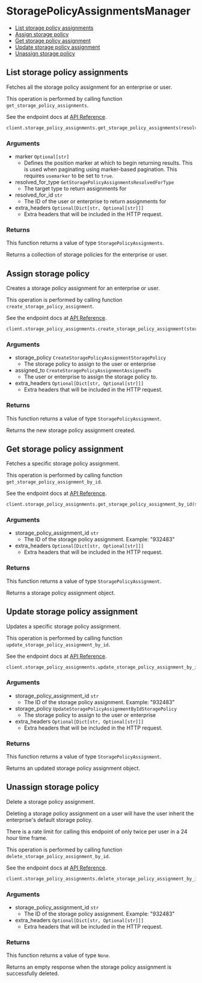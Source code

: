 # StoragePolicyAssignmentsManager

- [List storage policy assignments](#list-storage-policy-assignments)
- [Assign storage policy](#assign-storage-policy)
- [Get storage policy assignment](#get-storage-policy-assignment)
- [Update storage policy assignment](#update-storage-policy-assignment)
- [Unassign storage policy](#unassign-storage-policy)

## List storage policy assignments

Fetches all the storage policy assignment for an enterprise or user.

This operation is performed by calling function `get_storage_policy_assignments`.

See the endpoint docs at
[API Reference](https://developer.box.com/reference/get-storage-policy-assignments/).

<!-- sample get_storage_policy_assignments -->

```python
client.storage_policy_assignments.get_storage_policy_assignments(resolved_for_type=GetStoragePolicyAssignmentsResolvedForType.USER.value, resolved_for_id=user_id)
```

### Arguments

- marker `Optional[str]`
  - Defines the position marker at which to begin returning results. This is used when paginating using marker-based pagination. This requires `usemarker` to be set to `true`.
- resolved_for_type `GetStoragePolicyAssignmentsResolvedForType`
  - The target type to return assignments for
- resolved_for_id `str`
  - The ID of the user or enterprise to return assignments for
- extra_headers `Optional[Dict[str, Optional[str]]]`
  - Extra headers that will be included in the HTTP request.

### Returns

This function returns a value of type `StoragePolicyAssignments`.

Returns a collection of storage policies for
the enterprise or user.

## Assign storage policy

Creates a storage policy assignment for an enterprise or user.

This operation is performed by calling function `create_storage_policy_assignment`.

See the endpoint docs at
[API Reference](https://developer.box.com/reference/post-storage-policy-assignments/).

<!-- sample post_storage_policy_assignments -->

```python
client.storage_policy_assignments.create_storage_policy_assignment(storage_policy=CreateStoragePolicyAssignmentStoragePolicy(id=policy_id, type=CreateStoragePolicyAssignmentStoragePolicyTypeField.STORAGE_POLICY.value), assigned_to=CreateStoragePolicyAssignmentAssignedTo(id=user_id, type=CreateStoragePolicyAssignmentAssignedToTypeField.USER.value))
```

### Arguments

- storage_policy `CreateStoragePolicyAssignmentStoragePolicy`
  - The storage policy to assign to the user or enterprise
- assigned_to `CreateStoragePolicyAssignmentAssignedTo`
  - The user or enterprise to assign the storage policy to.
- extra_headers `Optional[Dict[str, Optional[str]]]`
  - Extra headers that will be included in the HTTP request.

### Returns

This function returns a value of type `StoragePolicyAssignment`.

Returns the new storage policy assignment created.

## Get storage policy assignment

Fetches a specific storage policy assignment.

This operation is performed by calling function `get_storage_policy_assignment_by_id`.

See the endpoint docs at
[API Reference](https://developer.box.com/reference/get-storage-policy-assignments-id/).

<!-- sample get_storage_policy_assignments_id -->

```python
client.storage_policy_assignments.get_storage_policy_assignment_by_id(storage_policy_assignment_id=storage_policy_assignment.id)
```

### Arguments

- storage_policy_assignment_id `str`
  - The ID of the storage policy assignment. Example: "932483"
- extra_headers `Optional[Dict[str, Optional[str]]]`
  - Extra headers that will be included in the HTTP request.

### Returns

This function returns a value of type `StoragePolicyAssignment`.

Returns a storage policy assignment object.

## Update storage policy assignment

Updates a specific storage policy assignment.

This operation is performed by calling function `update_storage_policy_assignment_by_id`.

See the endpoint docs at
[API Reference](https://developer.box.com/reference/put-storage-policy-assignments-id/).

<!-- sample put_storage_policy_assignments_id -->

```python
client.storage_policy_assignments.update_storage_policy_assignment_by_id(storage_policy_assignment_id=storage_policy_assignment.id, storage_policy=UpdateStoragePolicyAssignmentByIdStoragePolicy(id=storage_policy_2.id, type=UpdateStoragePolicyAssignmentByIdStoragePolicyTypeField.STORAGE_POLICY.value))
```

### Arguments

- storage_policy_assignment_id `str`
  - The ID of the storage policy assignment. Example: "932483"
- storage_policy `UpdateStoragePolicyAssignmentByIdStoragePolicy`
  - The storage policy to assign to the user or enterprise
- extra_headers `Optional[Dict[str, Optional[str]]]`
  - Extra headers that will be included in the HTTP request.

### Returns

This function returns a value of type `StoragePolicyAssignment`.

Returns an updated storage policy assignment object.

## Unassign storage policy

Delete a storage policy assignment.

Deleting a storage policy assignment on a user
will have the user inherit the enterprise's default
storage policy.

There is a rate limit for calling this endpoint of only
twice per user in a 24 hour time frame.

This operation is performed by calling function `delete_storage_policy_assignment_by_id`.

See the endpoint docs at
[API Reference](https://developer.box.com/reference/delete-storage-policy-assignments-id/).

<!-- sample delete_storage_policy_assignments_id -->

```python
client.storage_policy_assignments.delete_storage_policy_assignment_by_id(storage_policy_assignment_id=storage_policy_assignment.id)
```

### Arguments

- storage_policy_assignment_id `str`
  - The ID of the storage policy assignment. Example: "932483"
- extra_headers `Optional[Dict[str, Optional[str]]]`
  - Extra headers that will be included in the HTTP request.

### Returns

This function returns a value of type `None`.

Returns an empty response when the storage policy
assignment is successfully deleted.
